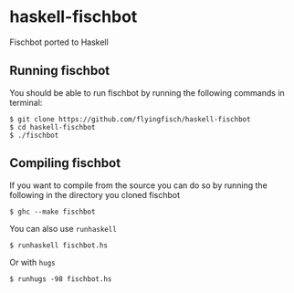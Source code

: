 haskell-fischbot
================

Fischbot ported to Haskell

Running fischbot
----------------

You should be able to run fischbot by running the following commands in terminal:

~~~
$ git clone https://github.com/flyingfisch/haskell-fischbot
$ cd haskell-fischbot
$ ./fischbot
~~~

Compiling fischbot
------------------

If you want to compile from the source you can do so by running the
following in the directory you cloned fischbot

~~~
$ ghc --make fischbot
~~~

You can also use `runhaskell`

~~~
$ runhaskell fischbot.hs
~~~

Or with `hugs`

~~~
$ runhugs -98 fischbot.hs
~~~
